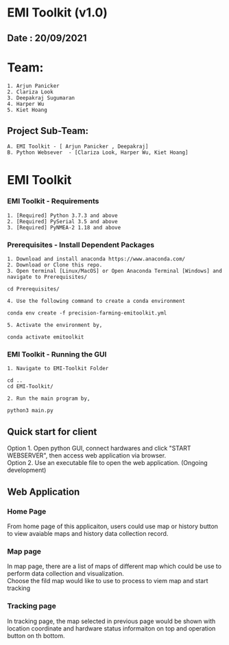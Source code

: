 # EMI Toolkit (v1.0)
## Date : 20/09/2021

# Team: 
    1. Arjun Panicker
    2. Clariza Look
    3. Deepakraj Sugumaran
    4. Harper Wu
    5. Kiet Hoang

## Project Sub-Team:
    A. EMI Toolkit - [ Arjun Panicker , Deepakraj]
    B. Python Websever  - [Clariza Look, Harper Wu, Kiet Hoang]

# EMI Toolkit

### EMI Toolkit - Requirements

    1. [Required] Python 3.7.3 and above
    2. [Required] PySerial 3.5 and above
    3. [Required] PyNMEA-2 1.18 and above

### Prerequisites - Install Dependent Packages
    1. Download and install anaconda https://www.anaconda.com/
    2. Download or Clone this repo.
    3. Open terminal [Linux/MacOS] or Open Anaconda Terminal [Windows] and navigate to Prerequisites/
 
    cd Prerequisites/

    4. Use the following command to create a conda environment
    
    conda env create -f precision-farming-emitoolkit.yml
    
    5. Activate the environment by,
    
    conda activate emitoolkit

### EMI Toolkit - Running the GUI
    1. Navigate to EMI-Toolkit Folder
    
    cd ..
    cd EMI-Toolkit/
    
    2. Run the main program by,

    python3 main.py


## Quick start for client
Option 1. Open python GUI, connect hardwares and click "START WEBSERVER", then access web application via browser.  
Option 2. Use an executable file to open the web application. (Ongoing development)


## Web Application

### Home Page
From home page of this applicaiton, users could use map or history button to view avaiable maps and history data collection record.  

### Map page
In map page, there are a list of maps of different map which could be use to perform data collection and visualization.  
Choose the fild map would like to use to process to viem map and start tracking

### Tracking page
In tracking page, the map selected in previous page would be shown with location coordinate and hardware status informaiton on top and operation button on th bottom.

